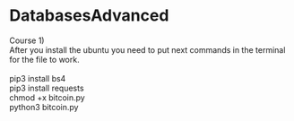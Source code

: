 # DatabasesAdvanced

Course 1)<br>
After you install the ubuntu you need to put next commands in the terminal for the file to work.<br>
<br>
pip3 install bs4 <br>
pip3 install requests <br>
chmod +x bitcoin.py <br>
python3 bitcoin.py <br>


